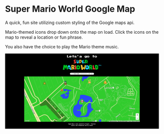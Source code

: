 # Super Mario World Google Map

A quick, fun site utilizing custom styling of the Google maps api. 

Mario-themed icons drop down onto the map on load. Click the icons on the map to reveal a location or fun phrase.

You also have the choice to play the Mario theme music.

![Mario Screenshot](MarioScreenshot.png "MarioScreenShot")